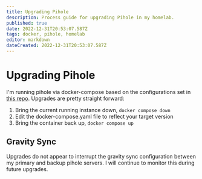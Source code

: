```yaml
---
title: Upgrading Pihole
description: Process guide for upgrading Pihole in my homelab.
published: true
date: 2022-12-31T20:53:07.587Z
tags: docker, pihole, homelab
editor: markdown
dateCreated: 2022-12-31T20:53:07.587Z
---
```


# Upgrading Pihole

I'm running pihole via docker-compose based on the configurations set in [this repo](https://github.com/andygodish/pihole). Upgrades are pretty straight forward: 

1. Bring the current running instance down, `docker compose down`
2. Edit the docker-compose.yaml file to reflect your target version
3. Bring the container back up, `docker compose up`

## Gravity Sync

Upgrades do not appear to interrupt the gravity sync configuration between my primary and backup pihole servers. I will continue to monitor this during future upgrades. 